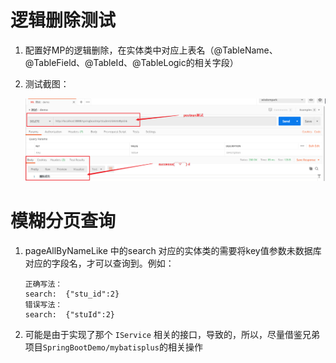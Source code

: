 # 逻辑删除测试
1. 配置好MP的逻辑删除，在实体类中对应上表名（@TableName、@TableField、@TableId、@TableLogic的相关字段）
2. 测试截图：

    ![测试图](mpdemo/src/main/resources/images/postman-test-deleteMapping.jpg)

# 模糊分页查询
1. pageAllByNameLike 中的search 对应的实体类的需要将key值参数未数据库对应的字段名，才可以查询到。例如：
    ```text
    正确写法：
    search:  {"stu_id":2}
    错误写法：
    search:  {"stuId":2}
    ```
2. 可能是由于实现了那个 `IService` 相关的接口，导致的，所以，尽量借鉴兄弟项目`SpringBootDemo/mybatisplus`的相关操作
